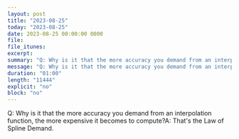 ```yaml
---
layout: post
title: "2023-08-25"
today: "2023-08-25"
date: 2023-08-25 00:00:00 0000
file:
file_itunes:
excerpt:
summary: "Q: Why is it that the more accuracy you demand from an interpolation function, the more expensive it becomes to compute?A: That's the Law of Spline Demand."
message: "Q: Why is it that the more accuracy you demand from an interpolation function, the more expensive it becomes to compute?A: That's the Law of Spline Demand."
duration: "01:00"
length: "11444"
explicit: "no"
block: "no"
---
```

Q: Why is it that the more accuracy you demand from an interpolation function, the more expensive it becomes to compute?A: That's the Law of Spline Demand.


